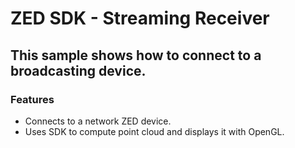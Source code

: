 # ZED SDK - Streaming Receiver

## This sample shows how to connect to a broadcasting device.

### Features
 - Connects to a network ZED device.
 - Uses SDK to compute point cloud and displays it with OpenGL.

